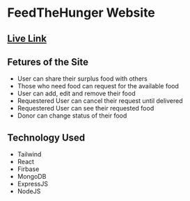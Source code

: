# FeedTheHunger Website

## [Live Link](https://feedthehunger-d390c.web.app)
## Fetures of the Site
  - User can share their surplus food with others
  - Those who need food can request for the available food
  - User can add, edit and remove their food
  - Requestered User can cancel their request until delivered
  - Requestered User can see their requested food
  - Donor can change status of their food

## Technology Used
  - Tailwind
  - React
  - Firbase
  - MongoDB
  - ExpressJS
  - NodeJS
